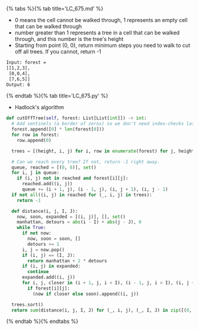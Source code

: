 {% tabs %}{% tab title='LC_675.md' %}

* 0 means the cell cannot be walked through, 1 represents an empty cell that can be walked through
* number greater than 1 represents a tree in a cell that can be walked through, and this number is the tree's height
* Starting from point (0, 0), return minimum steps you need to walk to cut off all trees. If you cannot, return -1

```txt
Input: forest =
[[1,2,3],
 [0,0,4],
 [7,6,5]]
Output: 6
```

{% endtab %}{% tab title='LC_675.py' %}

* Hadlock's algorithm

```py
def cutOffTree(self, forest: List[List[int]]) -> int:
  # Add sentinels (a border of zeros) so we don't need index-checks later on.
  forest.append([0] * len(forest[0]))
  for row in forest:
    row.append(0)

  trees = [(height, i, j) for i, row in enumerate(forest) for j, height in enumerate(row) if height > 1]

  # Can we reach every tree? If not, return -1 right away.
  queue, reached = [(0, 0)], set()
  for i, j in queue:
    if (i, j) not in reached and forest[i][j]:
      reached.add((i, j))
      queue += (i + 1, j), (i - 1, j), (i, j + 1), (i, j - 1)
  if not all((i, j) in reached for (_, i, j) in trees):
    return -1

  def distance(i, j, I, J):
    now, soon, expanded = [(i, j)], [], set()
    manhattan, detours = abs(i - I) + abs(j - J), 0
    while True:
      if not now:
        now, soon = soon, []
        detours += 1
      i, j = now.pop()
      if (i, j) == (I, J):
        return manhattan + 2 * detours
      if (i, j) in expanded:
        continue
      expanded.add((i, j))
      for i, j, closer in (i + 1, j, i < I), (i - 1, j, i > I), (i, j + 1, j < J), (i, j - 1, j > J):
        if forest[i][j]:
          (now if closer else soon).append((i, j))

  trees.sort()
  return sum(distance(i, j, I, J) for (_, i, j), (_, I, J) in zip([(0, 0, 0)] + trees, trees))
```

{% endtab %}{% endtabs %}

